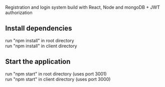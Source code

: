 Registration and login system build with React, Node and mongoDB + JWT authorization

## Install dependencies
run "npm install" in root directory<br>
run "npm install" in client directory

## Start the application
run "npm start" in root directory (uses port 3001)<br>
run "npm start" in client directory (uses port 3000)
